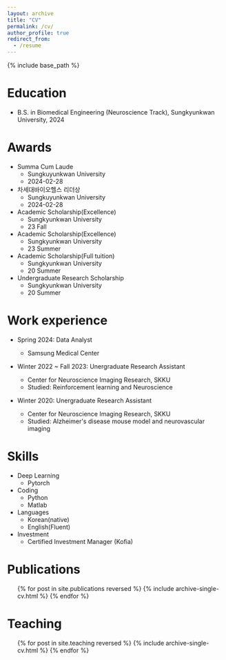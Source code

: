 ```yaml
---
layout: archive
title: "CV"
permalink: /cv/
author_profile: true
redirect_from:
  - /resume
---
```


{% include base_path %}

# Education

- B.S. in Biomedical Engineering (Neuroscience Track), Sungkyunkwan University, 2024

# Awards

- Summa Cum Laude
  - Sungkuyunkwan University
  - 2024-02-28
- 차세대바이오헬스 리더상
  - Sungkuyunkwan University
  - 2024-02-28
- Academic Scholarship(Excellence)
  - Sungkyunkwan University
  - 23 Fall
- Academic Scholarship(Excellence)
  - Sungkyunkwan University
  - 23 Summer
- Academic Scholarship(Full tuition)
  - Sungkyunkwan University
  - 20 Summer
- Undergraduate Research Scholarship
  - Sungkyunkwan University
  - 20 Summer

# Work experience

- Spring 2024: Data Analyst

  - Samsung Medical Center

- Winter 2022 ~ Fall 2023: Unergraduate Research Assistant
  - Center for Neuroscience Imaging Research, SKKU
  - Studied: Reinforcement learning and Neuroscience
- Winter 2020: Unergraduate Research Assistant
  - Center for Neuroscience Imaging Research, SKKU
  - Studied: Alzheimer's disease mouse model and neurovascular imaging

# Skills

- Deep Learning
  - Pytorch
- Coding
  - Python
  - Matlab
- Languages
  - Korean(native)
  - English(Fluent)
- Investment
  - Certified Investment Manager (Kofia)

# Publications

  <ul>{% for post in site.publications reversed %}
    {% include archive-single-cv.html %}
  {% endfor %}</ul>
  
<!-- Talks
======
  <ul>{% for post in site.talks reversed %}
    {% include archive-single-talk-cv.html  %}
  {% endfor %}</ul>
   -->
Teaching
======
  <ul>{% for post in site.teaching reversed %}
    {% include archive-single-cv.html %}
  {% endfor %}</ul>
  
<!-- Service and leadership
======
* Currently signed in to 43 different slack teams -->
